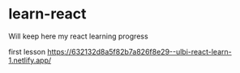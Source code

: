 # learn-react
Will keep here my react learning progress

first lesson
https://632132d8a5f82b7a826f8e29--ulbi-react-learn-1.netlify.app/